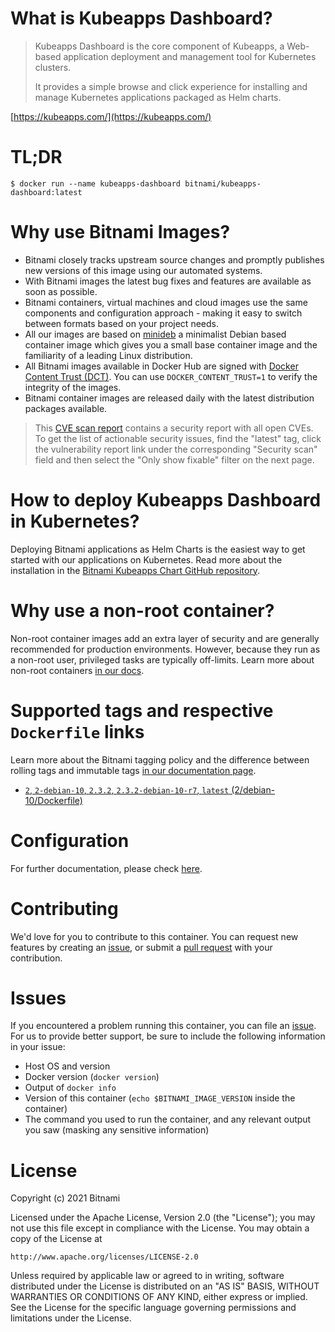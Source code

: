 
# What is Kubeapps Dashboard?

> Kubeapps Dashboard is the core component of Kubeapps, a Web-based application deployment and management tool for Kubernetes clusters.
>
> It provides a simple browse and click experience for installing and manage Kubernetes applications packaged as Helm charts.

[https://kubeapps.com/](https://kubeapps.com/)

# TL;DR

```console
$ docker run --name kubeapps-dashboard bitnami/kubeapps-dashboard:latest
```

# Why use Bitnami Images?

* Bitnami closely tracks upstream source changes and promptly publishes new versions of this image using our automated systems.
* With Bitnami images the latest bug fixes and features are available as soon as possible.
* Bitnami containers, virtual machines and cloud images use the same components and configuration approach - making it easy to switch between formats based on your project needs.
* All our images are based on [minideb](https://github.com/bitnami/minideb) a minimalist Debian based container image which gives you a small base container image and the familiarity of a leading Linux distribution.
* All Bitnami images available in Docker Hub are signed with [Docker Content Trust (DCT)](https://docs.docker.com/engine/security/trust/content_trust/). You can use `DOCKER_CONTENT_TRUST=1` to verify the integrity of the images.
* Bitnami container images are released daily with the latest distribution packages available.


> This [CVE scan report](https://quay.io/repository/bitnami/kubeapps-dashboard?tab=tags) contains a security report with all open CVEs. To get the list of actionable security issues, find the "latest" tag, click the vulnerability report link under the corresponding "Security scan" field and then select the "Only show fixable" filter on the next page.

# How to deploy Kubeapps Dashboard in Kubernetes?

Deploying Bitnami applications as Helm Charts is the easiest way to get started with our applications on Kubernetes. Read more about the installation in the [Bitnami Kubeapps Chart GitHub repository](https://github.com/bitnami/charts/tree/master/bitnami/kubeapps).

# Why use a non-root container?

Non-root container images add an extra layer of security and are generally recommended for production environments. However, because they run as a non-root user, privileged tasks are typically off-limits. Learn more about non-root containers [in our docs](https://docs.bitnami.com/tutorials/work-with-non-root-containers/).

# Supported tags and respective `Dockerfile` links

Learn more about the Bitnami tagging policy and the difference between rolling tags and immutable tags [in our documentation page](https://docs.bitnami.com/tutorials/understand-rolling-tags-containers/).


* [`2`, `2-debian-10`, `2.3.2`, `2.3.2-debian-10-r7`, `latest` (2/debian-10/Dockerfile)](https://github.com/bitnami/bitnami-docker-kubeapps-dashboard/blob/2.3.2-debian-10-r7/2/debian-10/Dockerfile)

# Configuration

For further documentation, please check [here](https://github.com/kubeapps/kubeapps/tree/master/dashboard/docs).

# Contributing

We'd love for you to contribute to this container. You can request new features by creating an [issue](https://github.com/bitnami/bitnami-docker-kubeapps-dashboard/issues), or submit a [pull request](https://github.com/bitnami/bitnami-docker-kubeapps-dashboard/pulls) with your contribution.

# Issues

If you encountered a problem running this container, you can file an [issue](https://github.com/bitnami/bitnami-docker-kubeapps-dashboard/issues/new). For us to provide better support, be sure to include the following information in your issue:

- Host OS and version
- Docker version (`docker version`)
- Output of `docker info`
- Version of this container (`echo $BITNAMI_IMAGE_VERSION` inside the container)
- The command you used to run the container, and any relevant output you saw (masking any sensitive information)

# License

Copyright (c) 2021 Bitnami

Licensed under the Apache License, Version 2.0 (the "License");
you may not use this file except in compliance with the License.
You may obtain a copy of the License at

    http://www.apache.org/licenses/LICENSE-2.0

Unless required by applicable law or agreed to in writing, software
distributed under the License is distributed on an "AS IS" BASIS,
WITHOUT WARRANTIES OR CONDITIONS OF ANY KIND, either express or implied.
See the License for the specific language governing permissions and
limitations under the License.
